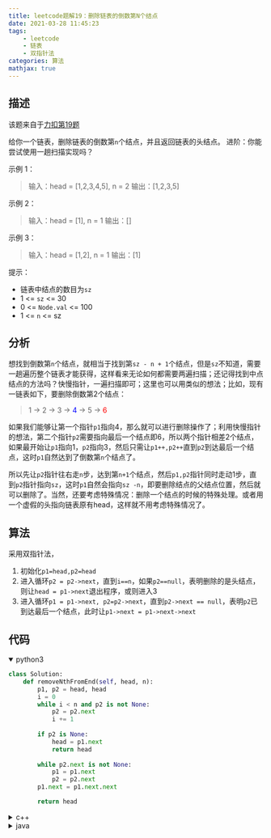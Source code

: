 ```yaml
---
title: leetcode题解19：删除链表的倒数第N个结点
date: 2021-03-28 11:45:23
tags:
    - leetcode
    - 链表
    - 双指针法
categories: 算法
mathjax: true
---
```


## 描述
该题来自于[力扣第19题](https://leetcode-cn.com/problems/remove-nth-node-from-end-of-list/)

给你一个链表，删除链表的倒数第`n`个结点，并且返回链表的头结点。
进阶：你能尝试使用一趟扫描实现吗？

<!--more-->

示例 1：
> 输入：head = [1,2,3,4,5], n = 2
输出：[1,2,3,5]

示例 2：
> 输入：head = [1], n = 1
输出：[]

示例 3：
> 输入：head = [1,2], n = 1
输出：[1]
 

提示：
* 链表中结点的数目为`sz`
* 1 <= `sz` <= 30
* 0 <= `Node.val` <= 100
* 1 <= `n` <= sz

## 分析
想找到倒数第`n`个结点，就相当于找到第`sz - n + 1`个结点，但是`sz`不知道，需要一趟遍历整个链表才能获得，这样看来无论如何都需要两遍扫描；还记得找到中点结点的方法吗？快慢指针，一遍扫描即可；这里也可以用类似的想法；比如，现有一链表如下，要删除倒数第2个结点：
> 1 -> 2 -> 3 -> <font color='blue'>4</font> -> 5 -> <font color='red'>6</font>

如果我们能够让第一个指针`p1`指向4，那么就可以进行删除操作了；利用快慢指针的想法，第二个指针`p2`需要指向最后一个结点即6，所以两个指针相差2个结点，如果最开始让`p1`指向1，`p2`指向3，然后只需让`p1++,p2++`直到`p2`到达最后一个结点，这时`p1`自然达到了倒数第`n`个结点了。

所以先让`p2`指针往右走`n`步，达到第`n+1`个结点，然后`p1,p2`指针同时走动1步，直到`p2`指针指向`sz`，这时`p1`自然会指向`sz -n`，即要删除结点的父结点位置，然后就可以删除了。当然，还要考虑特殊情况：删除一个结点的时候的特殊处理。或者用一个虚假的头指向链表原有head，这样就不用考虑特殊情况了。

## 算法
采用双指针法，
1. 初始化`p1=head,p2=head`
2. 进入循环`p2 = p2->next`，直到`i==n`，如果`p2==null`，表明删除的是头结点，则让`head = p1->next`退出程序，或则进入3
3. 进入循环`p1 = p1->next, p2=p2->next`，直到`p2->next == null`，表明`p2`已到达最后一个结点，此时让`p1->next = p1->next->next`

## 代码
<details open>
<summary>python3</summary>

```python
class Solution:
    def removeNthFromEnd(self, head, n):
        p1, p2 = head, head
        i = 0
        while i < n and p2 is not None:
            p2 = p2.next
            i += 1
        
        if p2 is None:
            head = p1.next
            return head
        
        while p2.next is not None:
            p1 = p1.next
            p2 = p2.next        
        p1.next = p1.next.next

        return head
```
</details>


<details>
<summary>c++</summary>

```cpp
class Solution {
public:
    ListNode* removeNthFromEnd(ListNode* head, int n) {
        ListNode* p1 = head;
        ListNode* p2 = head;
        int i = 0;
        while(i < n && p2 != nullptr){
            p2 = p2->next;
            i++;
        }
        if(p2 == nullptr){
            head = head->next;
            return head;
        }

        while(p2->next != nullptr){
            p1 = p1->next;
            p2 = p2->next;
        }
        p1->next = p1->next->next;
        return head;
    }
};
```
</details>


<details>
<summary>java</summary>

```java
class Solution {
    public ListNode removeNthFromEnd(ListNode head, int n) {
        ListNode p1 = head;
        ListNode p2 = head;
        int i = 0;
        while(i < n && p2 != null){
            p2 = p2.next;
        }
        if(p2 == null){
            head = head.next;
            return head;
        }
        while(p2.next != null){
            p1 = p1.next;
            p2 = p2.next;
        }
        p1.next = p1.next.next;
        return head;
    }
}
```
</details>